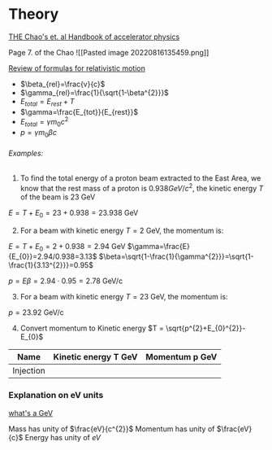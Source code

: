 # Theory

[THE Chao's et. al Handbook of accelerator physics](https://cernbox.cern.ch/index.php/s/OpUxzONY4hCQEHB)

Page 7. of the Chao
![[Pasted image 20220816135459.png]]

[Review of formulas for relativistic motion](https://uspas.fnal.gov/materials/12MSU/rellect.pdf)
-   $\beta_{rel}=\frac{v}{c}$
-   $\gamma_{rel}=\frac{1}{\sqrt{1-\beta^{2}}}$
-   $E_{total}=E_{rest}+T$
-   $\gamma=\frac{E_{tot}}{E_{rest}}$
-   $E_{total}=\gamma m_{0}c^{2}$
-   $p=\gamma m_{0} \beta c$

###### Examples:
1) To find the total energy of a proton beam extracted to the East Area, we know that the rest mass of a proton is $0.938 GeV/c^{2}$, the kinetic energy $T$ of the beam is $23 \text{ GeV}$

$E = T + E_{0} = 23 + 0.938 = 23.938 \text{ GeV}$


2) For a beam with kinetic energy $T = 2 \text{ GeV}$, the momentum is:

$E=T+E_{0}=2+0.938 = 2.94 \text{ GeV}$
$\gamma=\frac{E}{E_{0}}=2.94/0.938=3.13$
$\beta=\sqrt{1-\frac{1}{\gamma^{2}}}=\sqrt{1-\frac{1}{3.13^{2}}}=0.95$

$p=E \beta =2.94\cdot0.95=2.78 \text{ GeV/c}$

3) For a beam with kinetic energy $T = 23 \text{ GeV}$, the momentum is:

$p=23.92 \text{ GeV/c}$

4) Convert momentum to Kinetic energy
 $T = \sqrt{p^{2}+E_{0}^{2}}-E_{0}$

| Name      | Kinetic energy T GeV | Momentum p GeV |
| --------- | -------------------- | -------------- |
| Injection |                      |                |

### Explanation on eV units
[what's a GeV](https://quarknet.fnal.gov/toolkits/ati/whatgevs.html)

Mass has unity of $\frac{eV}{c^{2}}$
Momentum has unity of $\frac{eV}{c}$
Energy has unity of $eV$